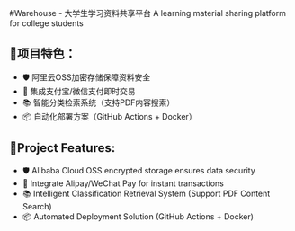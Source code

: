 #Warehouse - 大学生学习资料共享平台 A learning material sharing platform for college students
## 🌟项目特色：
- 🛡️ 阿里云OSS加密存储保障资料安全
- 💸 集成支付宝/微信支付即时交易
- 📚 智能分类检索系统（支持PDF内容搜索）
- 📦 自动化部署方案（GitHub Actions + Docker）

## 🌟Project Features:
- 🛡️ Alibaba Cloud OSS encrypted storage ensures data security
- 💸 Integrate Alipay/WeChat Pay for instant transactions
- 📚 Intelligent Classification Retrieval System (Support PDF Content Search)
- 📦 Automated Deployment Solution (GitHub Actions + Docker)
